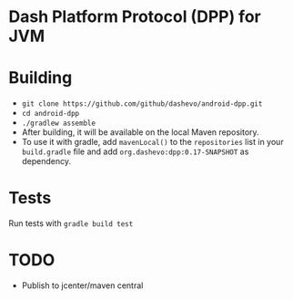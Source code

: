# Dash Platform Protocol (DPP) for JVM

# Building
- `git clone https://github.com/github/dashevo/android-dpp.git`
- `cd android-dpp`
- `./gradlew assemble`
- After building, it will be available on the local Maven repository.
- To use it with gradle, add `mavenLocal()` to the `repositories` list in your `build.gradle` file and add `org.dashevo:dpp:0.17-SNAPSHOT` as dependency. 

# Tests
Run tests with `gradle build test`

# TODO
- Publish to jcenter/maven central
